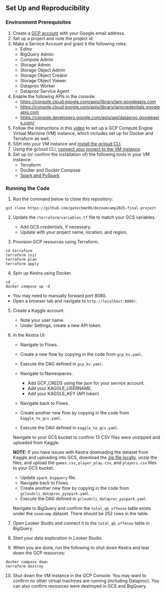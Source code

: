 ## Set Up and Reproducibility

### Environment Prerequisites

1. Create a [GCP account](https://github.com/DataTalksClub/data-engineering-zoomcamp/blob/main/01-docker-terraform/1_terraform_gcp/2_gcp_overview.md) with your Google email address.
2. Set up a project and note the project id.
3. Make a Service Account and grant it the following roles:
    - Editor
    - BigQuery Admin
    - Compute Admin
    - Storage Admin
    - Storage Object Admin
    - Storage Object Creator
    - Storage Object Viewer
    - Dataproc Worker
    - Dataproc Service Agent
4. Enable the following APIs in the console:
    - https://console.cloud.google.com/apis/library/iam.googleapis.com
    - https://console.cloud.google.com/apis/library/iamcredentials.googleapis.com
    - https://console.developers.google.com/apis/api/dataproc.googleapis.com/
5. Follow the instructions in this [video](https://www.youtube.com/watch?v=ae-CV2KfoN0&list=PL3MmuxUbc_hJed7dXYoJw8DoCuVHhGEQb) to set up a GCP Compute Engine Virtual Machine (VM) instance, which includes set up for Docker and Terraform as well.
6. SSH into your VM instance and [install the gcloud CLI](https://cloud.google.com/sdk/docs/install).
7. Using the gcloud CLI, [connect your project to the VM instance](https://cloud.google.com/compute/docs/connect/standard-ssh#gcloud).
8. Set up (or confirm the installation of) the following tools in your VM instance:
    - Terraform
    - Docker and Docker Compose
    - [Spark and PySpark](https://github.com/DataTalksClub/data-engineering-zoomcamp/blob/main/05-batch/setup/linux.md)


### Running the Code

1. Run the command below to clone this repository:
```console
git clone https://github.com/gatechme99/dezoomcamp2025-final-project
```

2. Update the `/terraform/variables.tf` file to match your GCS variables.
    - Add GCS credentials, if necessary.
    - Update with your project name, location, and region.

3. Provision GCP resources using Terraform.
```console
cd terraform
terraform init
terraform plan
terraform apply
```

4. Spin up Kestra using Docker.
```console
cd ..
docker compose up -d
```

- You may need to manually forward port 8080.
- Open a browser tab and navigate to `http://localhost:8080/`.

5. Create a Kaggle account.
    - Note your user name.
    - Under Settings, create a new API token.

6. In the Kestra UI:

    - Navigate to Flows.
    - Create a new flow by copying in the code from `gcp_kv.yaml`.
    - Execute the DAG defined in `gcp_kv.yaml`.
    - Navigate to Namespaces.
        - Add GCP_CREDS using the json for your service account.
        - Add your KAGGLE_USERNAME.
        - Add your KAGGLE_KEY (API token)
    

    - Navigate back to Flows.
    - Create another new flow by copying in the code from `kaggle_to_gcs.yaml`.
    - Execute the DAG defined in `kaggle_to_gcs.yaml`.

    Navigate to your GCS bucket to confirm 13 CSV files were unzipped and uploaded from Kaggle.

    **NOTE:** If you have issues with Kestra dowloading the dataset from Kaggle and uploading into GCS, download the [zip file locally](https://www.kaggle.com/competitions/nfl-big-data-bowl-2025/data), unzip the files, and upload the `games.csv`, `player_play.csv`, and `players.csv` files to your GCS bucket.


    - Update `spark_bigquery` file.
    - Navigate back to Flows.
    - Create another new flow by copying in the code from `gcloudcli_dataproc_pyspark.yaml`.
    - Execute the DAG defined in `gcloudcli_dataproc_pyspark.yaml`.

    Navigate to BigQuery and confirm the `total_qb_offense` table exists under the `zoomcamp` dataset. There should be 252 rows in the table.

7. Open Looker Studio and connect it to the `total_qb_offense` table in BigQuery.

8. Start your data exploration in Looker Studio.

9. When you are done, run the following to shut down Kestra and tear down the GCP resources:

```console
docker compose down
terraform destroy
```

10. Shut down the VM instance in the GCP Console. You may want to confirm no other virtual machines are running (including Dataproc). You can also confirm resources were destroyed in GCS and BigQuery.